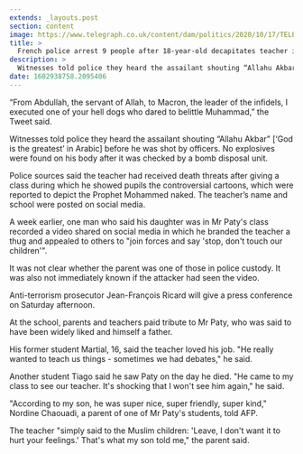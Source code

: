 ```yaml
--- 
extends: _layouts.post 
section: content 
image: https://www.telegraph.co.uk/content/dam/politics/2020/10/17/TELEMMGLPICT000242137207_trans_NvBQzQNjv4BqBkgTubK2nUGJfXAw3Hj_sLNmajAM0FJ-hmoUWpKNwt4.jpeg?impolicy=logo-overlay 
title: > 
  French police arrest 9 people after 18-year-old decapitates teacher in terror attack 
description: > 
  Witnesses told police they heard the assailant shouting “Allahu Akbar” [‘God is the greatest’ in Arabic] before he was shot by officers.His former student Martial, 16, said the teacher loved his job."According to my son, he was super nice, super friendly, super kind," Nordine Chaouadi, a parent of one of Mr Paty's students, told AFP.The teacher "simply said to the Muslim children: 'Leave, I don't want it to hurt your feelings.'That's what my son told me," the parent said. 
date: 1602938758.2095406 
--- 
```

“From Abdullah, the servant of Allah, to Macron, the leader of the infidels, I executed one of your hell dogs who dared to belittle Muhammad,” the Tweet said.

Witnesses told police they heard the assailant shouting “Allahu Akbar” [‘God is the greatest’ in Arabic] before he was shot by officers. No explosives were found on his body after it was checked by a bomb disposal unit.

Police sources said the teacher had received death threats after giving a class during which he showed pupils the controversial cartoons, which were reported to depict the Prophet Mohammed naked. The teacher’s name and school were posted on social media.

A week earlier, one man who said his daughter was in Mr Paty's class recorded a video shared on social media in which he branded the teacher a thug and appealed to others to "join forces and say 'stop, don't touch our children'".

It was not clear whether the parent was one of those in police custody. It was also not immediately known if the attacker had seen the video.

Anti-terrorism prosecutor Jean-François Ricard will give a press conference on Saturday afternoon.

At the school, parents and teachers paid tribute to Mr Paty, who was said to have been widely liked and himself a father.

His former student Martial, 16, said the teacher loved his job. "He really wanted to teach us things - sometimes we had debates," he said.

Another student Tiago said he saw Paty on the day he died. "He came to my class to see our teacher. It's shocking that I won't see him again," he said.

"According to my son, he was super nice, super friendly, super kind," Nordine Chaouadi, a parent of one of Mr Paty's students, told AFP.

The teacher "simply said to the Muslim children: 'Leave, I don't want it to hurt your feelings.' That's what my son told me," the parent said.